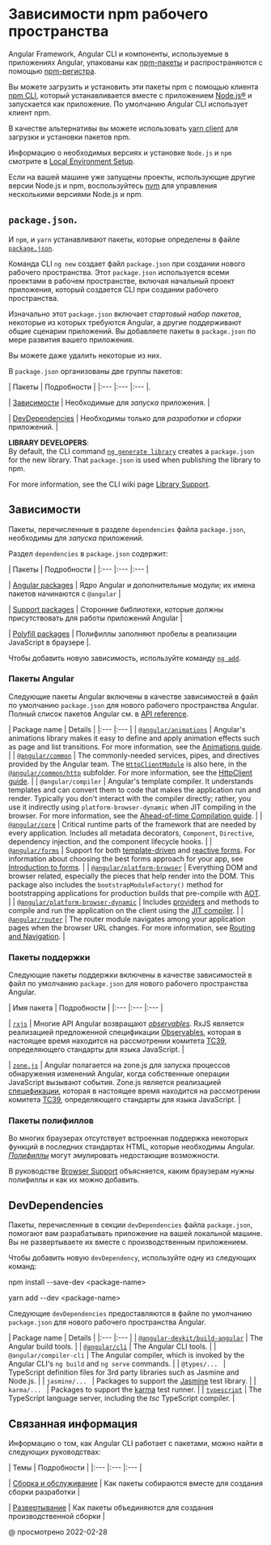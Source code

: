 # Зависимости npm рабочего пространства

Angular Framework, Angular CLI и компоненты, используемые в приложениях Angular, упакованы как [npm-пакеты](https://docs.npmjs.com/getting-started/what-is-npm 'Что такое npm?') и распространяются с помощью [npm-регистра](https://docs.npmjs.com).

Вы можете загрузить и установить эти пакеты npm с помощью клиента [npm CLI](https://docs.npmjs.com/cli/install), который устанавливается вместе с приложением [Node.js®](https://nodejs.org 'Nodejs.org') и запускается как приложение. По умолчанию Angular CLI использует клиент npm.

В качестве альтернативы вы можете использовать [yarn client](https://yarnpkg.com) для загрузки и установки пакетов npm.

<div class="alert is-helpful">

Информацию о необходимых версиях и установке `Node.js` и `npm` смотрите в [Local Environment Setup](guide/setup-local 'Setting up for Local Development').

Если на вашей машине уже запущены проекты, использующие другие версии Node.js и npm, воспользуйтесь [nvm](https://github.com/creationix/nvm) для управления несколькими версиями Node.js и npm.

</div>

## `package.json`.

И `npm`, и `yarn` устанавливают пакеты, которые определены в файле [`package.json`](https://docs.npmjs.com/files/package.json).

Команда CLI `ng new` создает файл `package.json` при создании нового рабочего пространства. Этот `package.json` используется всеми проектами в рабочем пространстве, включая начальный проект приложения, который создается CLI при создании рабочего пространства.

Изначально этот `package.json` включает _стартовый набор пакетов_, некоторые из которых требуются Angular, а другие поддерживают общие сценарии приложений. Вы добавляете пакеты в `package.json` по мере развития вашего приложения.

Вы можете даже удалить некоторые из них.

В `package.json` организованы две группы пакетов:

| Пакеты | Подробности | |:--- |:--- |:--- |.

| [Зависимости](guide/npm-packages#dependencies) | Необходимые для _запуска_ приложения. |

| [DevDependencies](guide/npm-packages#dev-dependencies) | Необходимы только для _разработки_ и _сборки_ приложений. |

<div class="alert is-helpful">

**LIBRARY DEVELOPERS**: <br /> By default, the CLI command [`ng generate library`](cli/generate) creates a `package.json` for the new library.
That `package.json` is used when publishing the library to npm.

For more information, see the CLI wiki page [Library Support](guide/creating-libraries).

</div>

<a id="dependencies"></a>

## Зависимости

Пакеты, перечисленные в разделе `dependencies` файла `package.json`, необходимы для _запуска_ приложений.

Раздел `dependencies` в `package.json` содержит:

| Пакеты | Подробности | |:--- |:--- |:--- |

| [Angular packages](#angular-packages) | Ядро Angular и дополнительные модули; их имена пакетов начинаются с `@angular` |

| [Support packages](#support-packages) | Сторонние библиотеки, которые должны присутствовать для работы приложений Angular |

| [Polyfill packages](#polyfills) | Полифиллы заполняют пробелы в реализации JavaScript в браузере |.

Чтобы добавить новую зависимость, используйте команду [`ng add`](cli/add).

<a id="angular-packages"></a>

### Пакеты Angular

Следующие пакеты Angular включены в качестве зависимостей в файл по умолчанию `package.json` для нового рабочего пространства Angular. Полный список пакетов Angular см. в [API reference](api?type=package).

| Package name | Details | |:--- |:--- |
| [`@angular/animations`](api/animations) | Angular's animations library makes it easy to define and apply animation effects such as page and list transitions. For more information, see the [Animations guide](guide/animations). |
| [`@angular/common`](api/common) | The commonly-needed services, pipes, and directives provided by the Angular team. The [`HttpClientModule`](api/common/http/HttpClientModule) is also here, in the [`@angular/common/http`](api/common/http) subfolder. For more information, see the [HttpClient guide](guide/understanding-communicating-with-http). |
| `@angular/compiler` | Angular's template compiler. It understands templates and can convert them to code that makes the application run and render. Typically you don't interact with the compiler directly; rather, you use it indirectly using `platform-browser-dynamic` when JIT compiling in the browser. For more information, see the [Ahead-of-time Compilation guide](guide/aot-compiler). |
| [`@angular/core`](api/core) | Critical runtime parts of the framework that are needed by every application. Includes all metadata decorators, `Component`, `Directive`, dependency injection, and the component lifecycle hooks. |
| [`@angular/forms`](api/forms) | Support for both [template-driven](guide/forms) and [reactive forms](guide/reactive-forms). For information about choosing the best forms approach for your app, see [Introduction to forms](guide/forms-overview). |
| [`@angular/platform-browser`](api/platform-browser) | Everything DOM and browser related, especially the pieces that help render into the DOM. This package also includes the `bootstrapModuleFactory()` method for bootstrapping applications for production builds that pre-compile with [AOT](guide/aot-compiler). |
| [`@angular/platform-browser-dynamic`](api/platform-browser-dynamic) | Includes [providers](api/core/Provider) and methods to compile and run the application on the client using the [JIT compiler](guide/aot-compiler). |
| [`@angular/router`](api/router) | The router module navigates among your application pages when the browser URL changes. For more information, see [Routing and Navigation](guide/router). |

<a id="support-packages"></a>

### Пакеты поддержки

Следующие пакеты поддержки включены в качестве зависимостей в файл по умолчанию `package.json` для нового рабочего пространства Angular.

| Имя пакета | Подробности | |:--- |:--- |:--- |

| [`rxjs`](https://github.com/ReactiveX/rxjs) | Многие API Angular возвращают [_observables_](guide/glossary#observable). RxJS является реализацией предложенной спецификации [Observables](https://github.com/tc39/proposal-observable), которая в настоящее время находится на рассмотрении комитета [TC39](https://www.ecma-international.org/memento/tc39.htm), определяющего стандарты для языка JavaScript. |

| [`zone.js`](https://github.com/angular/zone.js) | Angular полагается на zone.js для запуска процессов обнаружения изменений Angular, когда собственные операции JavaScript вызывают события. Zone.js является реализацией [спецификации](https://gist.github.com/mhevery/63fdcdf7c65886051d55), которая в настоящее время находится на рассмотрении комитета [TC39](https://www.ecma-international.org/memento/tc39.htm), определяющего стандарты для языка JavaScript. |

<a id="polyfills"></a>

### Пакеты полифиллов

Во многих браузерах отсутствует встроенная поддержка некоторых функций в последних стандартах HTML, которые необходимы Angular. [_Полифиллы_](<https://en.wikipedia.org/wiki/Polyfill_(программирование)>) могут эмулировать недостающие возможности.

В руководстве [Browser Support](guide/browser-support) объясняется, каким браузерам нужны полифиллы и как их можно добавить.

<a id="dev-dependencies"></a>

## DevDependencies

Пакеты, перечисленные в секции `devDependencies` файла `package.json`, помогают вам разрабатывать приложение на вашей локальной машине. Вы не развертываете их вместе с производственным приложением.

Чтобы добавить новую `devDependency`, используйте одну из следующих команд:

<code-example format="shell" language="shell">

npm install --save-dev &lt;package-name&gt;

</code-example>

<code-example format="shell" language="shell">

yarn add --dev &lt;package-name&gt;

</code-example>

Следующие `devDependencies` предоставляются в файле по умолчанию `package.json` для нового рабочего пространства Angular.

| Package name | Details | |:--- |:--- |
| [`@angular-devkit/build-angular`](https://github.com/angular/angular-cli) | The Angular build tools. |
| [`@angular/cli`](https://github.com/angular/angular-cli) | The Angular CLI tools. |
| `@angular/compiler-cli` | The Angular compiler, which is invoked by the Angular CLI's `ng build` and `ng serve` commands. |
| `@types/... ` | TypeScript definition files for 3rd party libraries such as Jasmine and Node.js. |
| `jasmine/... ` | Packages to support the [Jasmine](https://jasmine.github.io) test library. |
| `karma/... ` | Packages to support the [karma](https://www.npmjs.com/package/karma) test runner. |
| [`typescript`](https://www.npmjs.com/package/typescript) | The TypeScript language server, including the _tsc_ TypeScript compiler. |

## Связанная информация

Информацию о том, как Angular CLI работает с пакетами, можно найти в следующих руководствах:

| Темы | Подробности | |:--- |:--- |:--- |

| [Сборка и обслуживание](guide/build) | Как пакеты собираются вместе для создания сборки разработки |

| [Развертывание](guide/deployment) | Как пакеты объединяются для создания производственной сборки |

<!-- links -->

<!-- external links -->

<!-- end links -->

@ просмотрено 2022-02-28
